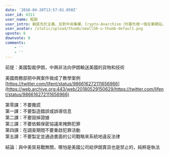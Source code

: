 ```yaml
---
date: '2018-04-20T13:57:01.050Z'
user_id: 4311
user_name: 粗鄙
user_intro: 剿匪先於主義、反對中央集權、Crypto-Anarchism（你要先做一個反華網站，然後再把它賣給共產黨）
user_avatar: /static/upload/thumb/small50-u-thumb-default.png
upvote: 6
downvote: 0
comments:
    - ''
    - ''
---
```


前提：美國製裁伊朗，中興非法向伊朗輸送美國的貨物和技術

美國商務部把中興案件做成了教學案例  
[https://twitter.com/lifent/status/986616272111656966](https://web.archive.org:443/web/20180529150629/https://twitter.com/lifent/status/986616272111656966)  

第零課：不要撒謊  
第一課：不要製造錯誤或誤導信息  
第二課：不要毀掉證據  
第三課：不要依賴保密協議來掩飾犯罪  
第四課：在調查期間不要重啟犯罪活動  
第五課：不要製定並通過書面的公司戰略來系統地違反法律

結論：與中美貿易戰無關，哪怕是美國公司給伊朗賣貨也是禁止的，純粹是執法
